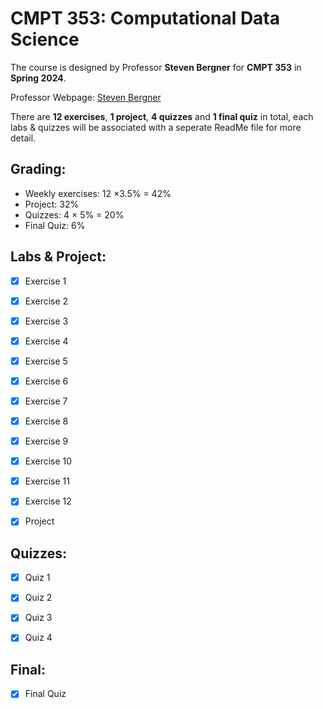 # CMPT 353: Computational Data Science 
The course is designed by Professor **Steven Bergner** for **CMPT 353** in **Spring 2024**.

Professor Webpage: [Steven Bergner](https://stevenbergner.github.io/)

There are **12 exercises**, **1 project**, **4 quizzes** and **1 final quiz** in total, each labs & quizzes will be associated with a seperate ReadMe file for more detail.

## Grading:
- Weekly exercises: 12 ×3.5% = 42%
- Project: 32%
- Quizzes: 4 × 5% = 20%
- Final Quiz: 6%

## Labs & Project:
* [x] Exercise 1

- [x] Exercise 2

- [x] Exercise 3

- [x] Exercise 4

- [x] Exercise 5

- [x] Exercise 6

- [x] Exercise 7

- [x] Exercise 8

- [x] Exercise 9

- [x] Exercise 10

- [x] Exercise 11

- [x] Exercise 12

- [x] Project

## Quizzes:

- [x] Quiz 1

- [x] Quiz 2

- [x] Quiz 3

- [x] Quiz 4

## Final:
- [x] Final Quiz